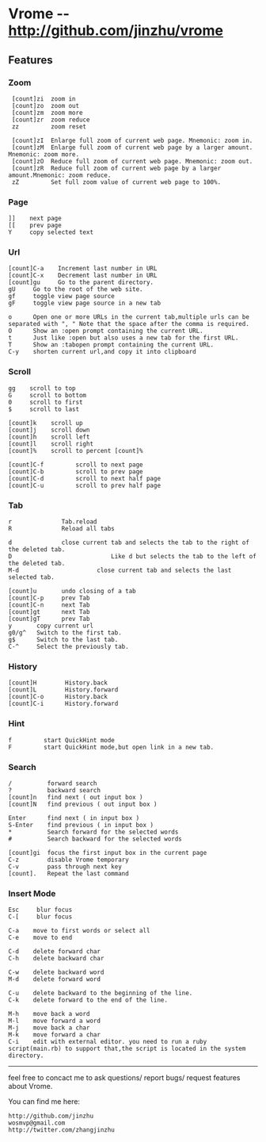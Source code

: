 
Vrome  -- http://github.com/jinzhu/vrome
==============================

## Features ##

### Zoom
     [count]zi  zoom in
     [count]zo  zoom out
     [count]zm  zoom more
     [count]zr  zoom reduce
     zz         zoom reset

     [count]zI  Enlarge full zoom of current web page. Mnemonic: zoom in.
     [count]zM  Enlarge full zoom of current web page by a larger amount. Mnemonic: zoom more.
     [count]zO  Reduce full zoom of current web page. Mnemonic: zoom out.
     [count]zR  Reduce full zoom of current web page by a larger amount.Mnemonic: zoom reduce.
     zZ         Set full zoom value of current web page to 100%.


### Page
    ]]    next page
    [[    prev page
    Y     copy selected text


### Url
    [count]C-a    Increment last number in URL
    [count]C-x    Decrement last number in URL
    [count]gu     Go to the parent directory.
    gU     Go to the root of the web site.
    gf     toggle view page source
    gF     toggle view page source in a new tab

    o      Open one or more URLs in the current tab,multiple urls can be separated with ", " Note that the space after the comma is required.
    O      Show an :open prompt containing the current URL.
    t      Just like :open but also uses a new tab for the first URL.
    T      Show an :tabopen prompt containing the current URL.
    C-y    shorten current url,and copy it into clipboard


### Scroll
    gg    scroll to top
    G     scroll to bottom
    0     scroll to first
    $     scroll to last

    [count]k    scroll up
    [count]j    scroll down
    [count]h    scroll left
    [count]l    scroll right
    [count]%    scroll to percent [count]%

    [count]C-f         scroll to next page
    [count]C-b         scroll to prev page
    [count]C-d         scroll to next half page
    [count]C-u         scroll to prev half page


### Tab
    r              Tab.reload
    R              Reload all tabs

    d              close current tab and selects the tab to the right of the deleted tab.
    D							 Like d but selects the tab to the left of the deleted tab.
    M-d						 close current tab and selects the last selected tab.

    [count]u       undo closing of a tab
    [count]C-p     prev Tab
    [count]C-n     next Tab
    [count]gt      next Tab
    [count]gT      prev Tab
    y       copy current url
    g0/g^   Switch to the first tab.
    g$      Switch to the last tab.
    C-^     Select the previously tab.


### History
    [count]H        History.back
    [count]L        History.forward
    [count]C-o      History.back
    [count]C-i      History.forward


### Hint
    f         start QuickHint mode
    F         start QuickHint mode,but open link in a new tab.


### Search
    /          forward search
    ?          backward search
    [count]n   find next ( out input box )
    [count]N   find previous ( out input box )

    Enter      find next ( in input box )
    S-Enter    find previous ( in input box )
    *          Search forward for the selected words
    #          Search backward for the selected words

    [count]gi  focus the first input box in the current page
    C-z        disable Vrome temporary
    C-v        pass through next key
    [count].   Repeat the last command


### Insert Mode
    Esc     blur focus
    C-[     blur focus

    C-a    move to first words or select all
    C-e    move to end

    C-d    delete forward char
    C-h    delete backward char

    C-w    delete backward word
    M-d    delete forward word

    C-u    delete backward to the beginning of the line.
    C-k    delete forward to the end of the line.

    M-h    move back a word
    M-l    move forward a word
    M-j    move back a char
    M-k    move forward a char
    C-i    edit with external editor. you need to run a ruby script(main.rb) to support that,the script is located in the system directory.

---
feel free to concact me to ask questions/ report bugs/ request features about Vrome.

You can find me here:

    http://github.com/jinzhu
    wosmvp@gmail.com
    http://twitter.com/zhangjinzhu
